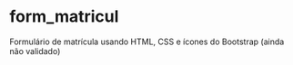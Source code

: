 # form_matricul
Formulário de matrícula usando HTML, CSS e ícones do Bootstrap (ainda não validado)
